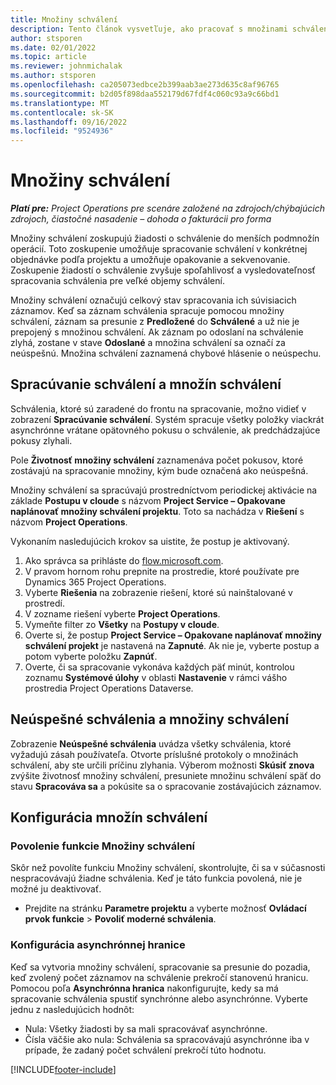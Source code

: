 ```yaml
---
title: Množiny schválení
description: Tento článok vysvetľuje, ako pracovať s množinami schválení, požiadavkami a podmnožinami týchto operácií.
author: stsporen
ms.date: 02/01/2022
ms.topic: article
ms.reviewer: johnmichalak
ms.author: stsporen
ms.openlocfilehash: ca205073edbce2b399aab3ae273d635c8af96765
ms.sourcegitcommit: b2d05f898daa552179d67fdf4c060c93a9c66bd1
ms.translationtype: MT
ms.contentlocale: sk-SK
ms.lasthandoff: 09/16/2022
ms.locfileid: "9524936"
---
```

# <a name="approval-sets"></a>Množiny schválení

_**Platí pre:** Project Operations pre scenáre založené na zdrojoch/chýbajúcich zdrojoch, čiastočné nasadenie – dohoda o fakturácii pro forma_

Množiny schválení zoskupujú žiadosti o schválenie do menších podmnožín operácií. Toto zoskupenie umožňuje spracovanie schválení v konkrétnej objednávke podľa projektu a umožňuje opakovanie a sekvenovanie. Zoskupenie žiadostí o schválenie zvyšuje spoľahlivosť a vysledovateľnosť spracovania schválenia pre veľké objemy schválení.

Množiny schválení označujú celkový stav spracovania ich súvisiacich záznamov. Keď sa záznam schválenia spracuje pomocou množiny schválení, záznam sa presunie z **Predložené** do **Schválené** a už nie je prepojený s množinou schválení. Ak záznam po odoslaní na schválenie zlyhá, zostane v stave **Odoslané** a množina schválení sa označí za neúspešnú. Množina schválení zaznamená chybové hlásenie o neúspechu.

## <a name="processing-approvals-and-approval-sets"></a>Spracúvanie schválení a množín schválení
Schválenia, ktoré sú zaradené do frontu na spracovanie, možno vidieť v zobrazení **Spracúvanie schválení**. Systém spracuje všetky položky viackrát asynchrónne vrátane opätovného pokusu o schválenie, ak predchádzajúce pokusy zlyhali.

Pole **Životnosť množiny schválení** zaznamenáva počet pokusov, ktoré zostávajú na spracovanie množiny, kým bude označená ako neúspešná.

Množiny schválení sa spracúvajú prostredníctvom periodickej aktivácie na základe **Postupu v cloude** s názvom **Project Service – Opakovane naplánovať množiny schválení projektu**. Toto sa nachádza v **Riešení** s názvom **Project Operations**. 

Vykonaním nasledujúcich krokov sa uistite, že postup je aktivovaný.

1. Ako správca sa prihláste do [flow.microsoft.com](https://powerautomate.microsoft.com).
2. V pravom hornom rohu prepnite na prostredie, ktoré používate pre Dynamics 365 Project Operations.
3. Vyberte **Riešenia** na zobrazenie riešení, ktoré sú nainštalované v prostredí.
4. V zozname riešení vyberte **Project Operations**.
5. Vymeňte filter zo **Všetky** na **Postupy v cloude**.
6. Overte si, že postup **Project Service – Opakovane naplánovať množiny schválení projekt** je nastavená na **Zapnuté**. Ak nie je, vyberte postup a potom vyberte položku **Zapnúť**.
7. Overte, či sa spracovanie vykonáva každých päť minút, kontrolou zoznamu **Systémové úlohy** v oblasti **Nastavenie** v rámci vášho prostredia Project Operations Dataverse.

## <a name="failed-approvals-and-approval-sets"></a>Neúspešné schválenia a množiny schválení
Zobrazenie **Neúspešné schválenia** uvádza všetky schválenia, ktoré vyžadujú zásah používateľa. Otvorte príslušné protokoly o množinách schválení, aby ste určili príčinu zlyhania.
Výberom možnosti **Skúsiť znova** zvýšite životnosť množiny schválení, presuniete množinu schválení späť do stavu **Spracováva sa** a pokúsite sa o spracovanie zostávajúcich záznamov.

## <a name="configure-approval-sets"></a>Konfigurácia množín schválení

### <a name="enable-the-approval-sets-feature"></a>Povolenie funkcie Množiny schválení
Skôr než povolíte funkciu Množiny schválení, skontrolujte, či sa v súčasnosti nespracovávajú žiadne schválenia. Keď je táto funkcia povolená, nie je možné ju deaktivovať.

- Prejdite na stránku **Parametre projektu** a vyberte možnosť **Ovládací prvok funkcie** > **Povoliť moderné schválenia**.

### <a name="configuring-the-asynchronous-threshold"></a>Konfigurácia asynchrónnej hranice 
Keď sa vytvoria množiny schválení, spracovanie sa presunie do pozadia, keď zvolený počet záznamov na schválenie prekročí stanovenú hranicu. Pomocou poľa **Asynchrónna hranica** nakonfigurujte, kedy sa má spracovanie schválenia spustiť synchrónne alebo asynchrónne. Vyberte jednu z nasledujúcich hodnôt:

  - Nula: Všetky žiadosti by sa mali spracovávať asynchrónne. 
  - Čísla väčšie ako nula: Schválenia sa spracovávajú asynchrónne iba v prípade, že zadaný počet schválení prekročí túto hodnotu.

[!INCLUDE[footer-include](../includes/footer-banner.md)]
